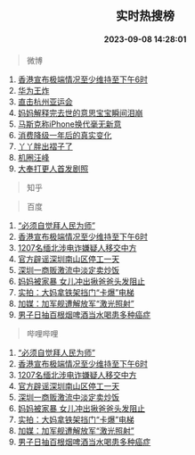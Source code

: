 <div align="center"><h2>实时热搜榜</h2><h4>2023-09-08 14:28:01</h4></div>

> 微博  

1. [香港宣布极端情况至少维持至下午6时](https://s.weibo.com/weibo?q=%23%E9%A6%99%E6%B8%AF%E5%AE%A3%E5%B8%83%E6%9E%81%E7%AB%AF%E6%83%85%E5%86%B5%E8%87%B3%E5%B0%91%E7%BB%B4%E6%8C%81%E8%87%B3%E4%B8%8B%E5%8D%886%E6%97%B6%23&t=31&band_rank=1&Refer=top)<br />
2. [华为王炸](https://s.weibo.com/weibo?q=%23%E5%8D%8E%E4%B8%BA%E7%8E%8B%E7%82%B8%23&t=31&band_rank=2&Refer=top)<br />
3. [直击杭州亚运会](https://s.weibo.com/weibo?q=%23%E7%9B%B4%E5%87%BB%E6%9D%AD%E5%B7%9E%E4%BA%9A%E8%BF%90%E4%BC%9A%23&t=31&band_rank=3&Refer=top)<br />
4. [妈妈解释完去世的意思宝宝瞬间泪崩](https://s.weibo.com/weibo?q=%23%E5%A6%88%E5%A6%88%E8%A7%A3%E9%87%8A%E5%AE%8C%E5%8E%BB%E4%B8%96%E7%9A%84%E6%84%8F%E6%80%9D%E5%AE%9D%E5%AE%9D%E7%9E%AC%E9%97%B4%E6%B3%AA%E5%B4%A9%23&t=31&band_rank=4&Refer=top)<br />
5. [马斯克称iPhone换代毫无新意](https://s.weibo.com/weibo?q=%23%E9%A9%AC%E6%96%AF%E5%85%8B%E7%A7%B0iPhone%E6%8D%A2%E4%BB%A3%E6%AF%AB%E6%97%A0%E6%96%B0%E6%84%8F%23&t=31&band_rank=5&Refer=top)<br />
6. [消费降级一年后的真实变化](https://s.weibo.com/weibo?q=%23%E6%B6%88%E8%B4%B9%E9%99%8D%E7%BA%A7%E4%B8%80%E5%B9%B4%E5%90%8E%E7%9A%84%E7%9C%9F%E5%AE%9E%E5%8F%98%E5%8C%96%23&t=31&band_rank=6&Refer=top)<br />
7. [丫丫胖出褶子了](https://s.weibo.com/weibo?q=%23%E4%B8%AB%E4%B8%AB%E8%83%96%E5%87%BA%E8%A4%B6%E5%AD%90%E4%BA%86%23&t=31&band_rank=7&Refer=top)<br />
8. [机圈汪峰](https://s.weibo.com/weibo?q=%E6%9C%BA%E5%9C%88%E6%B1%AA%E5%B3%B0&t=31&band_rank=8&Refer=top)<br />
9. [大奉打更人首发剧照](https://s.weibo.com/weibo?q=%23%E5%A4%A7%E5%A5%89%E6%89%93%E6%9B%B4%E4%BA%BA%E9%A6%96%E5%8F%91%E5%89%A7%E7%85%A7%23&t=31&band_rank=9&Refer=top)<br />

> 知乎  


> 百度  

1. [“必须自觉拜人民为师”](https://www.baidu.com/s?wd=%E2%80%9C%E5%BF%85%E9%A1%BB%E8%87%AA%E8%A7%89%E6%8B%9C%E4%BA%BA%E6%B0%91%E4%B8%BA%E5%B8%88%E2%80%9D&sa=fyb_news&rsv_dl=fyb_news)<br />
2. [香港宣布极端情况至少维持至下午6时](https://www.baidu.com/s?wd=%E9%A6%99%E6%B8%AF%E5%AE%A3%E5%B8%83%E6%9E%81%E7%AB%AF%E6%83%85%E5%86%B5%E8%87%B3%E5%B0%91%E7%BB%B4%E6%8C%81%E8%87%B3%E4%B8%8B%E5%8D%886%E6%97%B6&sa=fyb_news&rsv_dl=fyb_news)<br />
3. [1207名缅北涉电诈嫌疑人移交中方](https://www.baidu.com/s?wd=1207%E5%90%8D%E7%BC%85%E5%8C%97%E6%B6%89%E7%94%B5%E8%AF%88%E5%AB%8C%E7%96%91%E4%BA%BA%E7%A7%BB%E4%BA%A4%E4%B8%AD%E6%96%B9&sa=fyb_news&rsv_dl=fyb_news)<br />
4. [官方辟谣深圳南山区停工一天](https://www.baidu.com/s?wd=%E5%AE%98%E6%96%B9%E8%BE%9F%E8%B0%A3%E6%B7%B1%E5%9C%B3%E5%8D%97%E5%B1%B1%E5%8C%BA%E5%81%9C%E5%B7%A5%E4%B8%80%E5%A4%A9&sa=fyb_news&rsv_dl=fyb_news)<br />
5. [深圳一商贩激流中淡定卖炒饭](https://www.baidu.com/s?wd=%E6%B7%B1%E5%9C%B3%E4%B8%80%E5%95%86%E8%B4%A9%E6%BF%80%E6%B5%81%E4%B8%AD%E6%B7%A1%E5%AE%9A%E5%8D%96%E7%82%92%E9%A5%AD&sa=fyb_news&rsv_dl=fyb_news)<br />
6. [妈妈被家暴 女儿冲出揪爸爸头发阻止](https://www.baidu.com/s?wd=%E5%A6%88%E5%A6%88%E8%A2%AB%E5%AE%B6%E6%9A%B4+%E5%A5%B3%E5%84%BF%E5%86%B2%E5%87%BA%E6%8F%AA%E7%88%B8%E7%88%B8%E5%A4%B4%E5%8F%91%E9%98%BB%E6%AD%A2&sa=fyb_news&rsv_dl=fyb_news)<br />
7. [实拍：大妈拿铁架挡门“卡爆”电梯](https://www.baidu.com/s?wd=%E5%AE%9E%E6%8B%8D%EF%BC%9A%E5%A4%A7%E5%A6%88%E6%8B%BF%E9%93%81%E6%9E%B6%E6%8C%A1%E9%97%A8%E2%80%9C%E5%8D%A1%E7%88%86%E2%80%9D%E7%94%B5%E6%A2%AF&sa=fyb_news&rsv_dl=fyb_news)<br />
8. [加媒：加军舰遭解放军“激光照射”](https://www.baidu.com/s?wd=%E5%8A%A0%E5%AA%92%EF%BC%9A%E5%8A%A0%E5%86%9B%E8%88%B0%E9%81%AD%E8%A7%A3%E6%94%BE%E5%86%9B%E2%80%9C%E6%BF%80%E5%85%89%E7%85%A7%E5%B0%84%E2%80%9D&sa=fyb_news&rsv_dl=fyb_news)<br />
9. [男子日抽百根烟啤酒当水喝患多种癌症](https://www.baidu.com/s?wd=%E7%94%B7%E5%AD%90%E6%97%A5%E6%8A%BD%E7%99%BE%E6%A0%B9%E7%83%9F%E5%95%A4%E9%85%92%E5%BD%93%E6%B0%B4%E5%96%9D%E6%82%A3%E5%A4%9A%E7%A7%8D%E7%99%8C%E7%97%87&sa=fyb_news&rsv_dl=fyb_news)<br />

> 哔哩哔哩  

1. [“必须自觉拜人民为师”](https://www.baidu.com/s?wd=%E2%80%9C%E5%BF%85%E9%A1%BB%E8%87%AA%E8%A7%89%E6%8B%9C%E4%BA%BA%E6%B0%91%E4%B8%BA%E5%B8%88%E2%80%9D&sa=fyb_news&rsv_dl=fyb_news)<br />
2. [香港宣布极端情况至少维持至下午6时](https://www.baidu.com/s?wd=%E9%A6%99%E6%B8%AF%E5%AE%A3%E5%B8%83%E6%9E%81%E7%AB%AF%E6%83%85%E5%86%B5%E8%87%B3%E5%B0%91%E7%BB%B4%E6%8C%81%E8%87%B3%E4%B8%8B%E5%8D%886%E6%97%B6&sa=fyb_news&rsv_dl=fyb_news)<br />
3. [1207名缅北涉电诈嫌疑人移交中方](https://www.baidu.com/s?wd=1207%E5%90%8D%E7%BC%85%E5%8C%97%E6%B6%89%E7%94%B5%E8%AF%88%E5%AB%8C%E7%96%91%E4%BA%BA%E7%A7%BB%E4%BA%A4%E4%B8%AD%E6%96%B9&sa=fyb_news&rsv_dl=fyb_news)<br />
4. [官方辟谣深圳南山区停工一天](https://www.baidu.com/s?wd=%E5%AE%98%E6%96%B9%E8%BE%9F%E8%B0%A3%E6%B7%B1%E5%9C%B3%E5%8D%97%E5%B1%B1%E5%8C%BA%E5%81%9C%E5%B7%A5%E4%B8%80%E5%A4%A9&sa=fyb_news&rsv_dl=fyb_news)<br />
5. [深圳一商贩激流中淡定卖炒饭](https://www.baidu.com/s?wd=%E6%B7%B1%E5%9C%B3%E4%B8%80%E5%95%86%E8%B4%A9%E6%BF%80%E6%B5%81%E4%B8%AD%E6%B7%A1%E5%AE%9A%E5%8D%96%E7%82%92%E9%A5%AD&sa=fyb_news&rsv_dl=fyb_news)<br />
6. [妈妈被家暴 女儿冲出揪爸爸头发阻止](https://www.baidu.com/s?wd=%E5%A6%88%E5%A6%88%E8%A2%AB%E5%AE%B6%E6%9A%B4+%E5%A5%B3%E5%84%BF%E5%86%B2%E5%87%BA%E6%8F%AA%E7%88%B8%E7%88%B8%E5%A4%B4%E5%8F%91%E9%98%BB%E6%AD%A2&sa=fyb_news&rsv_dl=fyb_news)<br />
7. [实拍：大妈拿铁架挡门“卡爆”电梯](https://www.baidu.com/s?wd=%E5%AE%9E%E6%8B%8D%EF%BC%9A%E5%A4%A7%E5%A6%88%E6%8B%BF%E9%93%81%E6%9E%B6%E6%8C%A1%E9%97%A8%E2%80%9C%E5%8D%A1%E7%88%86%E2%80%9D%E7%94%B5%E6%A2%AF&sa=fyb_news&rsv_dl=fyb_news)<br />
8. [加媒：加军舰遭解放军“激光照射”](https://www.baidu.com/s?wd=%E5%8A%A0%E5%AA%92%EF%BC%9A%E5%8A%A0%E5%86%9B%E8%88%B0%E9%81%AD%E8%A7%A3%E6%94%BE%E5%86%9B%E2%80%9C%E6%BF%80%E5%85%89%E7%85%A7%E5%B0%84%E2%80%9D&sa=fyb_news&rsv_dl=fyb_news)<br />
9. [男子日抽百根烟啤酒当水喝患多种癌症](https://www.baidu.com/s?wd=%E7%94%B7%E5%AD%90%E6%97%A5%E6%8A%BD%E7%99%BE%E6%A0%B9%E7%83%9F%E5%95%A4%E9%85%92%E5%BD%93%E6%B0%B4%E5%96%9D%E6%82%A3%E5%A4%9A%E7%A7%8D%E7%99%8C%E7%97%87&sa=fyb_news&rsv_dl=fyb_news)<br />
